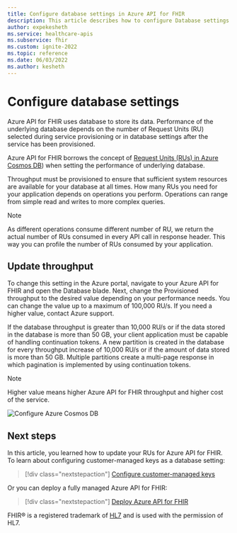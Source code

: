 ```yaml
---
title: Configure database settings in Azure API for FHIR
description: This article describes how to configure Database settings in Azure API for FHIR
author: expekesheth
ms.service: healthcare-apis
ms.subservice: fhir
ms.custom: ignite-2022
ms.topic: reference 
ms.date: 06/03/2022
ms.author: kesheth
---
```

# Configure database settings 

Azure API for FHIR uses database to store its data. Performance of the underlying database depends on the number of Request Units (RU) selected during service provisioning or in database settings after the service has been provisioned.

Azure API for FHIR borrows the concept of [Request Units (RUs) in Azure Cosmos DB](../../cosmos-db/request-units.md)) when setting the performance of underlying database. 

Throughput must be provisioned to ensure that sufficient system resources are available for your database at all times. How many RUs you need for your application depends on operations you perform. Operations can range from simple read and writes to more complex queries. 

> [!NOTE]
> As different operations consume different number of RU, we return the actual number of RUs consumed in every API call in response header. This way you can profile the number of RUs consumed by your application.

## Update throughput

To change this setting in the Azure portal, navigate to your Azure API for FHIR and open the Database blade. Next, change the Provisioned throughput to the desired value depending on your performance needs. You can change the value up to a maximum of 100,000 RU/s. If you need a higher value, contact Azure support.

If the database throughput is greater than 10,000 RU/s or if the data stored in the database is more than 50 GB, your client application must be capable of handling continuation tokens. A new partition is created in the database for every throughput increase of 10,000 RU/s or if the amount of data stored is more than 50 GB. Multiple partitions create a multi-page response in which pagination is implemented by using continuation tokens.

> [!NOTE] 
> Higher value means higher Azure API for FHIR throughput and higher cost of the service.

![Configure Azure Cosmos DB](media/database/database-settings.png)

## Next steps

In this article, you learned how to update your RUs for Azure API for FHIR. To learn about configuring customer-managed keys as a database setting:

>[!div class="nextstepaction"]
>[Configure customer-managed keys](customer-managed-key.md)

Or you can deploy a fully managed Azure API for FHIR:
 
>[!div class="nextstepaction"]
>[Deploy Azure API for FHIR](fhir-paas-portal-quickstart.md)

FHIR&#174; is a registered trademark of [HL7](https://hl7.org/fhir/) and is used with the permission of HL7.
